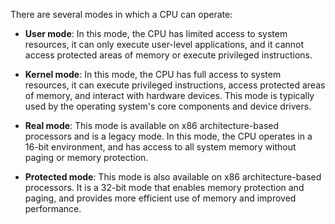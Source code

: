 
There are several modes in which a CPU can operate:

-   **User mode**: In this mode, the CPU has limited access to system resources, it can only execute user-level applications, and it cannot access protected areas of memory or execute privileged instructions.
    
-   **Kernel mode**: In this mode, the CPU has full access to system resources, it can execute privileged instructions, access protected areas of memory, and interact with hardware devices. This mode is typically used by the operating system's core components and device drivers.
    
-   **Real mode**: This mode is available on x86 architecture-based processors and is a legacy mode. In this mode, the CPU operates in a 16-bit environment, and has access to all system memory without paging or memory protection.
    
-   **Protected mode**: This mode is also available on x86 architecture-based processors. It is a 32-bit mode that enables memory protection and paging, and provides more efficient use of memory and improved performance.
